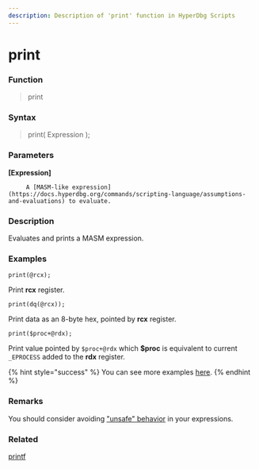 ```yaml
---
description: Description of 'print' function in HyperDbg Scripts
---
```


# print

### Function

> print

### Syntax

> print\( Expression \);

### Parameters

**\[Expression\]**

         A [MASM-like expression](https://docs.hyperdbg.org/commands/scripting-language/assumptions-and-evaluations) to evaluate.

### Description

Evaluates and prints a MASM expression.

### Examples

`print(@rcx);`

Print **rcx** register.

`print(dq(@rcx));`

Print data as an 8-byte hex, pointed by **rcx** register.

`print($proc+@rdx);`

Print value pointed by `$proc+@rdx`  which **$proc** is equivalent to current `_EPROCESS`  added to the **rdx** register.

{% hint style="success" %}
You can see more examples [here](https://docs.hyperdbg.org/commands/scripting-language/examples/view-system-state).
{% endhint %}

### **Remarks**

You should consider avoiding ["unsafe" behavior](https://docs.hyperdbg.org/tips-and-tricks/considerations/the-unsafe-behavior) in your expressions.

### Related

[printf](https://docs.hyperdbg.org/commands/scripting-language/functions/exports/printf)



